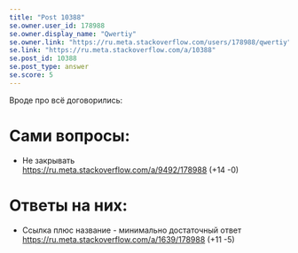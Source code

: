 ```yaml
---
title: "Post 10388"
se.owner.user_id: 178988
se.owner.display_name: "Qwertiy"
se.owner.link: "https://ru.meta.stackoverflow.com/users/178988/qwertiy"
se.link: "https://ru.meta.stackoverflow.com/a/10388"
se.post_id: 10388
se.post_type: answer
se.score: 5
---
```

<p>Вроде про всё договорились:</p>

<h1>Сами вопросы:</h1>

<ul>
<li>Не закрывать<br>
<a href="https://ru.meta.stackoverflow.com/a/9492/178988">https://ru.meta.stackoverflow.com/a/9492/178988</a> (+14 -0)</li>
</ul>

<h1>Ответы на них:</h1>

<ul>
<li>Ссылка плюс название - минимально достаточный ответ
<a href="https://ru.meta.stackoverflow.com/a/1639/178988">https://ru.meta.stackoverflow.com/a/1639/178988</a> (+11 -5)</li>
</ul>
